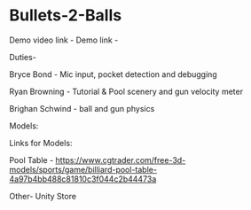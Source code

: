 # Bullets-2-Balls

Demo video link - 
Demo link -

Duties-

Bryce Bond - Mic input, pocket detection and debugging

Ryan Browning - Tutorial & Pool scenery and gun velocity meter

Brighan Schwind - ball and gun physics

Models:





Links for Models:

Pool Table - https://www.cgtrader.com/free-3d-models/sports/game/billiard-pool-table-4a97b4bb488c81810c3f044c2b44473a

Other- Unity Store

